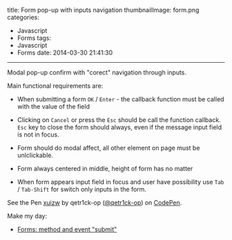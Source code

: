 title: Form pop-up with inputs navigation
thumbnailImage: form.png
categories:
  - Javascript
  - Forms
tags:
  - Javascript
  - Forms
date: 2014-03-30 21:41:30
---

Modal pop-up confirm with "corect" navigation through inputs.

<!--more-->

Main functional requirements are:

*	When submitting a form `OK` / `Enter` - the callback function must be called with the value of the field

*	Clicking on `Cancel` or press the `Esc` should be call the function callback. `Esc` key to close the form should always, even if the message input field is not in focus.

*	Form should do modal affect, all other element on page must be unlclickable.

*	Form always centered in middle, height of form has no matter

*	When form appears input field in focus and user have possibility use `Tab` / `Tab-Shift` for switch only inputs in the form.

<p data-height="268" data-theme-id="0" data-slug-hash="xuizw" data-default-tab="result" class='codepen'>See the Pen <a href='http://codepen.io/qetr1ck-op/pen/xuizw/'>xuizw</a> by qetr1ck-op (<a href='http://codepen.io/qetr1ck-op'>@qetr1ck-op</a>) on <a href='http://codepen.io'>CodePen</a>.</p>
<script async src="//codepen.io/assets/embed/ei.js"></script>

Make my day:

*	[Forms: method and event "submit"](http://learn.javascript.ru/forms-submit)
